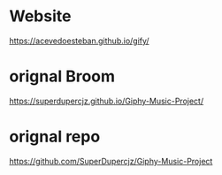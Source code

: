 # Website 
https://acevedoesteban.github.io/gify/

# orignal Broom
https://superdupercjz.github.io/Giphy-Music-Project/

# orignal repo 
https://github.com/SuperDupercjz/Giphy-Music-Project